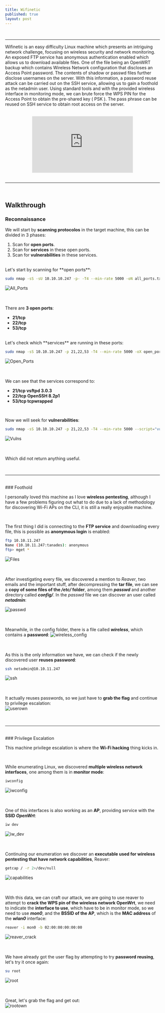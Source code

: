 ```yaml
---
title: Wifinetic
published: true
layout: post
---
```


<br />

---------------
Wifinetic is an easy difficulty Linux machine which presents an intriguing network challenge, focusing on wireless security and network monitoring. An exposed FTP service has anonymous authentication enabled which allows us to download available files. One of the file being an OpenWRT backup which contains Wireless Network configuration that discloses an Access Point password. The contents of shadow or passwd files further disclose usernames on the server. With this information, a password reuse attack can be carried out on the SSH service, allowing us to gain a foothold as the netadmin user. Using standard tools and with the provided wireless interface in monitoring mode, we can brute force the WPS PIN for the Access Point to obtain the pre-shared key ( PSK ). The pass phrase can be reused on SSH service to obtain root access on the server.

<br />

<iframe style="aspect-ratio: 16 / 9; width: 65%; display: block; margin: auto;" src="https://www.youtube.com/embed/h30u5a1IoPY?si=AX78N08r1KvtcMpg" title="YouTube video player" frameborder="0" allow="accelerometer; autoplay; clipboard-write; encrypted-media; gyroscope; picture-in-picture; web-share" referrerpolicy="strict-origin-when-cross-origin" allowfullscreen></iframe>

<br />

---------------------------------------------------

<br />

## Walkthrough

### Reconnaissance

We will start by **scanning protocolos** in the target machine, this can be divided in 3 phases:
1. Scan for **open ports**.
2. Scan for **services** in these open ports.
3. Scan for **vulnerabilities** in these services.

<br />
Let's start by scanning for **open ports**:

```bash
sudo nmap -sS -sU 10.10.10.247 -p- -T4 --min-rate 5000 -oN all_ports.txt --open -n -Pn -v
```

![All_Ports](/assets/Wifinetic/1.png)
<br />
<br />
<br />

There are **3 open ports**:
+ **21/tcp**
+ **22/tcp**
+ **53/tcp**

<br />
Let's check which **services** are running in these ports:

```bash
sudo nmap -sS 10.10.10.247 -p 21,22,53 -T4 --min-rate 5000 -oX open_ports.xml -oN open_ports.txt --version-all -n -Pn -A -v
```

![Open_Ports](/assets/Wifinetic/2.png)
<br />
<br />
<br />

We can see that the services correspond to:
+ **21/tcp vsftpd 3.0.3**
+ **22/tcp OpenSSH 8.2p1**
+ **53/tcp tcpwrapped**

<br />

Now we will seek for **vulnerabilities**:

```bash
sudo nmap -sS 10.10.10.247 -p 21,22,53 -T4 --min-rate 5000 --script="vuln and safe or intrusive and safe or discovery" -oN vulns.txt -oX vulns.xml -n -Pn -v
```

![Vulns](/assets/Wifinetic/3.png)
<br />
<br />
<br />

Which did not return anything useful.

<br />

------

<br />
### Foothold

I personally loved this machine as I love **wireless pentesting**, although I have a few problems figuring out what to do due to a lack of methodology for discovering Wi-Fi APs on the CLI, it is still a really enjoyable machine.

<br />

The first thing I did is connecting to the **FTP service** and downloading every file, this is possible as **anonymous login** is enabled:

```bash
ftp 10.10.11.247
Name (10.10.11.247:tanades): anonymous
ftp> mget *
```

![Files](/assets/Wifinetic/4.png)
<br />
<br />
<br />

After investigating every file, we discovered a mention to *Reaver*, two emails and the important stuff, after decompressing the **tar file**, we can see a **copy of some files of the */etc/* folder**, among them ***passwd*** and another directory called ***config/***. In the *passwd* file we can discover an user called ***netadmin***:

![passwd](/assets/Wifinetic/5.png)
<br />
<br />
<br />

Meanwhile, in the config folder, there is a file called ***wireless***, which contains a **password**:
![wireless_config](/assets/Wifinetic/6.png)
<br />
<br />
<br />

As this is the only information we have, we can check if the newly discovered user **reuses password**:
```bash
ssh netadmin@10.10.11.247
```

![ssh](/assets/Wifinetic/7.png)
<br />
<br />
<br />

It actually reuses passwords, so we just have to **grab the flag** and continue to privilege escalation:
<br />
![userown](/assets/Wifinetic/8.png)
<br />
<br />
<br />


------

<br />
### Privilege Escalation

This machine privilege escalation is where the **Wi-Fi hacking** thing kicks in.

<br />

While enumerating Linux, we discovered **multiple wireless network interfaces**, one among them is in **monitor mode**:

```bash
iwconfig
```

![iwconfig](/assets/Wifinetic/9.png)
<br />
<br />
<br />

One of this interfaces is also working as an **AP**, providing service with the **SSID *OpenWrt***:

```bash
iw dev
```

![iw_dev](/assets/Wifinetic/10.png)
<br />
<br />
<br />

Continuing our enumeration we discover an **executable used for wireless pentesting that have network capabilities**, Reaver:

```bash
getcap / -r 2>/dev/null
```

![capabilities](/assets/Wifinetic/11.png)
<br />
<br />
<br />

With this data, we can craft our attack, we are going to use reaver to attempt to **crack the WPS pin of the wireless network OpenWrt**, we need to indicate the **interface to use**, which have to be in monitor mode, so we need to use ***mon0***, and the **BSSID of the AP**, which is the **MAC address** of the ***wlan0*** interface:

```bash
reaver -i mon0 -b 02:00:00:00:00:00 
```

![reaver_crack](/assets/Wifinetic/12.png)
<br />
<br />
<br />

We have already got the user flag by attempting to try **password reusing**, let's try it once again:

```bash
su root
```

![root](/assets/Wifinetic/13.png)
<br />
<br />
<br />

Great, let's grab the flag and get out:
<br />
![rootown](/assets/Wifinetic/14.png)
<br />
<br />
<br />
